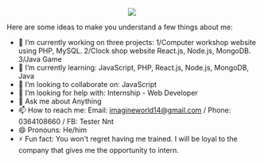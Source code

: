 <p align="center">
  <img src="https://capsule-render.vercel.app/api?text=Welcome Everyone!🕹️&animation=fadeIn&type=waving&color=gradient&height=100"/>
</p>

Here are some ideas to make you understand a few things about me:

- 🔭 I’m currently working on three projects: 1/Computer workshop website using PHP, MySQL. 2/Clock shop website React.js, Node.js, MongoDB. 3/Java Game
- 🌱 I’m currently learning: JavaScript, PHP, React.js, Node.js, MongoDB, Java
- 👯 I’m looking to collaborate on: JavaScript
- 🤔 I’m looking for help with: Internship - Web Developer
- 💬 Ask me about Anything
- 📫 How to reach me: Email: imagineworld14@gmail.com / Phone: 0364108660 / FB: Tester Nnt
- 😄 Pronouns: He/him
- ⚡ Fun fact: You won't regret having me trained. I will be loyal to the company that gives me the opportunity to intern.

